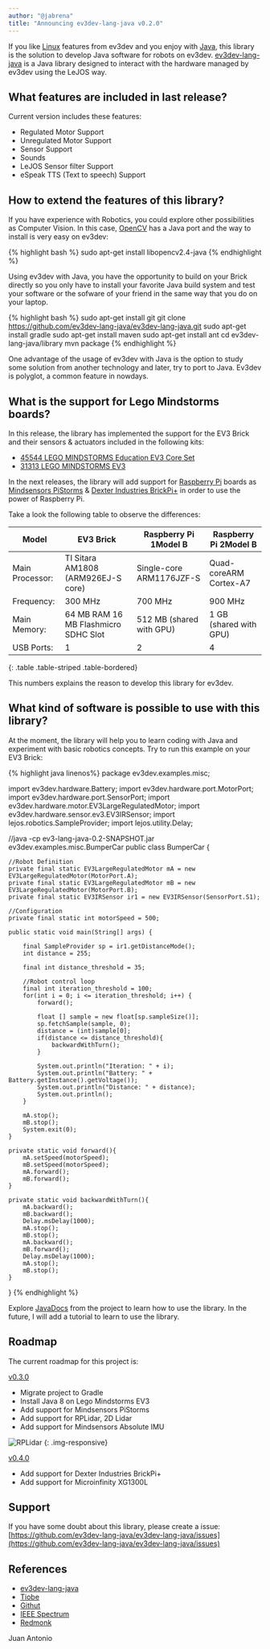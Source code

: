 ```yaml
---
author: "@jabrena"
title: "Announcing ev3dev-lang-java v0.2.0"
---
```


If you like [Linux](https://www.linux.com/) features from ev3dev and you enjoy with [Java](http://www.java.com/), this library is the solution to develop Java software for robots on ev3dev. [ev3dev-lang-java](https://ev3dev-lang-java.github.io/ev3dev-lang-java/#/) is a Java library designed to interact with the hardware managed by ev3dev using the LeJOS way.

## What features are included in last release?

Current version includes these features:

* Regulated Motor Support
* Unregulated Motor Support
* Sensor Support
* Sounds
* LeJOS Sensor filter Support
* eSpeak TTS (Text to speech) Support

## How to extend the features of this library?

If you have experience with Robotics, you could explore other possibilities as Computer Vision. In this case, [OpenCV](http://opencv.org/) has a Java port and the way to install is very easy on ev3dev:

{% highlight bash %}
sudo apt-get install libopencv2.4-java
{% endhighlight %}

Using ev3dev with Java, you have the opportunity to build on your Brick directly so you only have to install your favorite Java build system and test your software or the sofware of your friend in the same way that you do on your laptop.

{% highlight bash %}
sudo apt-get install git
git clone https://github.com/ev3dev-lang-java/ev3dev-lang-java.git
sudo apt-get install gradle
sudo apt-get install maven
sudo apt-get install ant
cd ev3dev-lang-java/library
mvn package
{% endhighlight %}

One advantage of the usage of ev3dev with Java is the option to study some solution from another technology and later, try to port to Java. Ev3dev is polyglot, a common feature in nowdays.

## What is the support for Lego Mindstorms boards?

In this release, the library has implemented the support for the EV3 Brick and their sensors & actuators included in the following kits:

* [45544 LEGO MINDSTORMS Education EV3 Core Set](https://education.lego.com/en-us/products/lego-mindstorms-education-ev3-core-set-/5003400)
* [31313 LEGO MINDSTORMS EV3](http://www.lego.com/en-us/mindstorms/products/mindstorms-ev3-31313)

In the next releases, the library will add support for [Raspberry Pi](https://www.raspberrypi.org/) boards as [Mindsensors PiStorms](http://www.mindsensors.com/teaching-stem-with-robotics/13-pistorms-base-kit-raspberry-pi-brain-for-lego-robot) & [Dexter Industries BrickPi+](http://www.dexterindustries.com/brickpi/) in order to use the power of Raspberry Pi. 

Take a look the following table to observe the differences:

| **Model**       | **EV3 Brick**                        | **Raspberry Pi 1Model B**  | **Raspberry Pi 2Model B** |
|-----------------|--------------------------------------|----------------------------|---------------------------|
| Main Processor: | TI Sitara AM1808 (ARM926EJ-S core)   | Single-core ARM1176JZF-S   | Quad-coreARM Cortex-A7    |
| Frequency:      | 300 MHz                              | 700 MHz                    | 900 MHz                   |
| Main Memory:    | 64 MB RAM 16 MB Flashmicro SDHC Slot | 512 MB (shared with GPU)   | 1 GB (shared with GPU)    |
| USB Ports:      | 1                                    | 2                          | 4                         |
{: .table .table-striped .table-bordered}

This numbers explains the reason to develop this library for ev3dev.

## What kind of software is possible to use with this library?

At the moment, the library will help you to learn coding with Java and experiment with basic robotics concepts. Try to run this example on your EV3 Brick:

{% highlight java linenos%}
package ev3dev.examples.misc;

import ev3dev.hardware.Battery;
import ev3dev.hardware.port.MotorPort;
import ev3dev.hardware.port.SensorPort;
import ev3dev.hardware.motor.EV3LargeRegulatedMotor;
import ev3dev.hardware.sensor.ev3.EV3IRSensor;
import lejos.robotics.SampleProvider;
import lejos.utility.Delay;

//java -cp ev3-lang-java-0.2-SNAPSHOT.jar ev3dev.examples.misc.BumperCar
public class BumperCar {
	
    //Robot Definition
    private final static EV3LargeRegulatedMotor mA = new EV3LargeRegulatedMotor(MotorPort.A);
    private final static EV3LargeRegulatedMotor mB = new EV3LargeRegulatedMotor(MotorPort.B);
    private final static EV3IRSensor ir1 = new EV3IRSensor(SensorPort.S1);

    //Configuration
    private final static int motorSpeed = 500;
    
    public static void main(String[] args) {
    	
        final SampleProvider sp = ir1.getDistanceMode();
        int distance = 255;

        final int distance_threshold = 35;
        
        //Robot control loop
        final int iteration_threshold = 100;
        for(int i = 0; i <= iteration_threshold; i++) {
        	forward();

            float [] sample = new float[sp.sampleSize()];
            sp.fetchSample(sample, 0);
            distance = (int)sample[0];
            if(distance <= distance_threshold){
            	backwardWithTurn();
            }

        	System.out.println("Iteration: " + i);
            System.out.println("Battery: " + Battery.getInstance().getVoltage());
            System.out.println("Distance: " + distance);
            System.out.println();
        }

        mA.stop();
        mB.stop();
        System.exit(0);
    }
    
    private static void forward(){
        mA.setSpeed(motorSpeed);
        mB.setSpeed(motorSpeed);
        mA.forward();
        mB.forward();
    }
    
    private static void backwardWithTurn(){
        mA.backward();
        mB.backward();
        Delay.msDelay(1000);
        mA.stop();
        mB.stop();
        mA.backward();
        mB.forward();
        Delay.msDelay(1000);
        mA.stop();
        mB.stop();
    }
}
{% endhighlight %}

Explore [JavaDocs](https://ev3dev-lang-java.github.io/ev3dev-lang-java/docs/api/) from the project to learn how to use the library. In the future, I will add a tutorial to learn to use the library.

## Roadmap

The current roadmap for this project is:

[v0.3.0](https://github.com/ev3dev-lang-java/ev3dev-lang-java/milestones/0.3.0)

* Migrate project to Gradle
* Install Java 8 on Lego Mindstorms EV3
* Add support for Mindsensors PiStorms
* Add support for RPLidar, 2D Lidar 
* Add support for Mindsensors Absolute IMU

![RPLidar](https://pbs.twimg.com/media/Cb6yExKWwAANKJ4.jpg)
{: .img-responsive}

[v0.4.0](https://github.com/ev3dev-lang-java/ev3dev-lang-java/milestones/0.4.0)

* Add support for Dexter Industries BrickPi+
* Add support for Microinfinity XG1300L

## Support

If you have some doubt about this library, please create a issue:
[https://github.com/ev3dev-lang-java/ev3dev-lang-java/issues](https://github.com/ev3dev-lang-java/ev3dev-lang-java/issues)

## References

* [ev3dev-lang-java](https://ev3dev-lang-java.github.io/ev3dev-lang-java/#/)
* [Tiobe](http://www.tiobe.com/index.php/tiobe_index)
* [Githut](http://githut.info/)
* [IEEE Spectrum](http://spectrum.ieee.org/computing/software/the-2015-top-ten-programming-languages)
* [Redmonk](https://redmonk.com/sogrady/category/programming-languages/)


Juan Antonio

